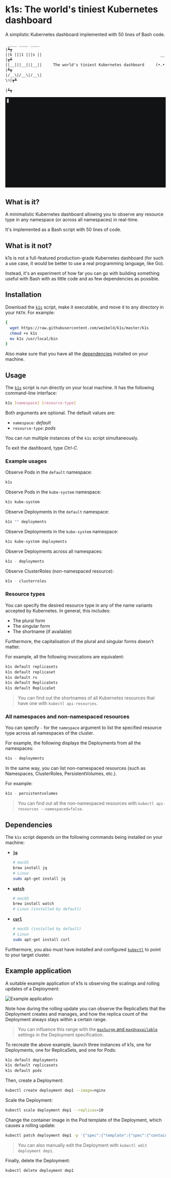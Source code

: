 # k1s: The world's tiniest Kubernetes dashboard

A simplistic Kubernetes dashboard implemented with 50 lines of Bash code.

```
 ____ ____ ____                                                        |┻┳
||k |||1 |||s ||                                                    __ |┳┻
||__|||__|||__||     The world's tiniest Kubernetes dashboard     (•.• |┻┳
|/__\|/__\|/__\|                                                     \⊃|┳┻
                                                                       |┻┳
```

![Screencast](assets/screencast-1.gif)


## What is it?

A minimalistic Kubernetes dashboard allowing you to observe any resource type in any namespace (or across all namespaces) in real-time.

It's implemented as a Bash script with 50 lines of code.

## What is it not?

k1s is not a full-featured production-grade Kubernetes dashboard (for such a use case, it would be better to use a real programming language, like Go).

Instead, it's an experiment of how far you can go with building something useful with Bash with as little code and as few dependencies as possible.


## Installation

Download the [`k1s`](k1s) script, make it executable, and move it to any directory in your `PATH`. For example:

```bash
{
  wget https://raw.githubusercontent.com/weibeld/k1s/master/k1s
  chmod +x k1s
  mv k1s /usr/local/bin
}
```

Also make sure that you have all the [dependencies](#dependencies) installed on your machine.

## Usage

The [`k1s`](k1s) script is run directly on your local machine. It has the following command-line interface:

```bash
k1s [namespace] [resource-type]
```

Both arguments are optional. The default values are:

- `namespace`: _default_
- `resource-type`: _pods_

You can run multiple instances of the `k1s` script simultaneously.

To exit the dashboard, type _Ctrl-C_.

### Example usages

Observe Pods in the `default` namespace:

```bash
k1s
```

Observe Pods in the `kube-system` namespace:

```bash
k1s kube-system
```

Observe Deployments in the `default` namespace:

```bash
k1s "" deployments
```

Observe Deployments in the `kube-system` namespace:

```bash
k1s kube-system deployments
```

Observe Deployments across all namespaces:

```bash
k1s - deployments
```

Observe ClusterRoles (non-namespaced resource):

```bash
k1s - clusterroles
```

### Resource types

You can specify the desired resource type in any of the name variants accepted by Kubernetes. In general, this includes:

- The plural form
- The singular form
- The shortname (if available)

Furthermore, the capitalisation of the plural and singular forms doesn't matter.

For example, all the following invocations are equivalent:

```bash
k1s default replicasets
k1s default replicaset
k1s default rs
k1s default ReplicaSets
k1s default ReplicaSet
```

> You can find out the shortnames of all Kubernetes resources that have one with `kubectl api-resources`.

### All namespaces and non-namespaced resources

You can specify `-` for the `namespace` argument to list the specified resource type across all namespaces of the cluster.

For example, the following displays the Deployments from all the namespaces:

```bash
k1s - deployments
```

In the same way, you can list non-namespaced resources (such as Namespaces, ClusterRoles, PersistentVolumes, etc.).

For example:

```bash
k1s - persistentvolumes
```

> You can find out all the non-namespaced resources with `kubectl api-resources --namespaced=false`.

## Dependencies

The `k1s` script depends on the following commands being installed on your machine:

- [**`jq`**](https://stedolan.github.io/jq/)
    ```bash
    # macOS
    brew install jq
    # Linux
    sudo apt-get install jq
    ```
- [**`watch`**](https://linux.die.net/man/1/watch)
    ```bash
    # macOS
    brew install watch
    # Linux (installed by default)
    ```
- [**`curl`**](https://curl.haxx.se/)
    ```bash
    # macOS (installed by default)
    # Linux
    sudo apt-get install curl
    ```

Furthermore, you also must have installed and configured [`kubectl`](https://kubernetes.io/docs/tasks/tools/install-kubectl/) to point to your target cluster.

## Example application

A suitable example application of k1s is observing the scalings and rolling updates of a Deployment:

![Example application](assets/screencast-2.gif)

Note how during the rolling update you can observe the ReplicaSets that the Deployment creates and manages, and how the replica count of the Deployment always stays within a certain range.

> You can influence this range with the [`maxSurge` and `maxUnavailable`](https://kubernetes.io/docs/concepts/workloads/controllers/deployment/#rolling-update-deployment) settings in the Deployment specification.

To recreate the above example, launch three instances of k1s, one for Deployments, one for ReplicaSets, and one for Pods:

```bash
k1s default deployments
k1s default replicasets
k1s default pods
```

Then, create a Deployment:

```bash
kubectl create deployment dep1 --image=nginx
```

Scale the Deployment:

```bash
kubectl scale deployment dep1 --replicas=10
```

Change the container image in the Pod template of the Deployment, which causes a rolling update:

```bash
kubectl patch deployment dep1 -p '{"spec":{"template":{"spec":{"containers":[{"name":"nginx","image":"nginx:1.19.0"}]}}}}'
```

> You can also manually edit the Deployment with `kubectl edit deployment dep1`.

Finally, delete the Deployment:

```bash
kubectl delete deployment dep1
```

